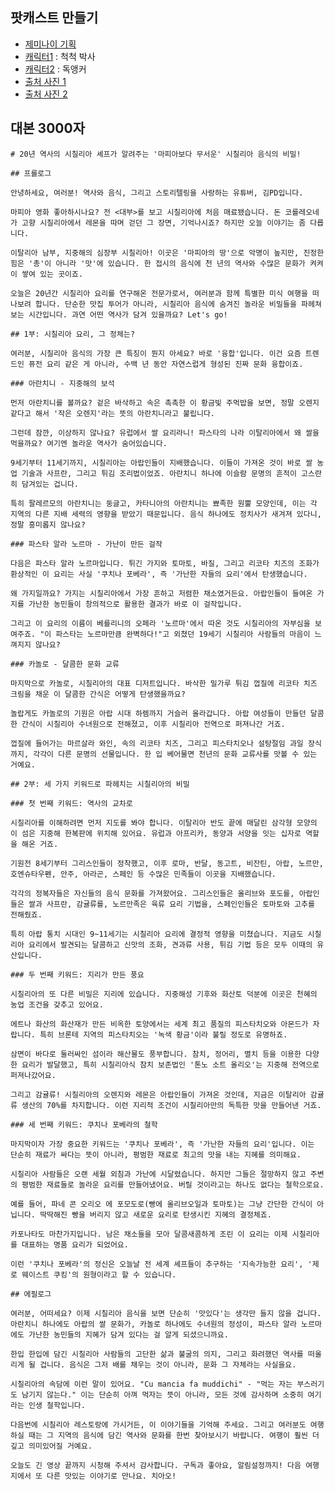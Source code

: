 ## 팟캐스트 만들기

- [제미나이 기획](https://gemini.google.com/app/09b8878ee5a8ebfd?android-min-version=301356232&ios-min-version=322.0&is_sa=1&campaign_id=gemini_overview_page&utm_source=gemini&utm_medium=web&utm_campaign=gemini_overview_page&pt=9008&mt=8&ct=gemini_overview_page&hl=ko&_gl=1*mnfq39*_up*MQ..*_ga*MTYwODM1NDY2Ny4xNzU3NTUzNDA2*_ga_WC57KJ50ZZ*czE3NTc1NTM0MDYkbzEkZzAkdDE3NTc1NTM0MDYkajYwJGwwJGgw&gclid=Cj0KCQjww4TGBhCKARIsAFLXndRkwNArnxjg9YhLG6Rh1tgWu6nMRCy-hSsi-IGUU9NUqAzcoJVw17AaAh9XEALw_wcB&gclsrc=aw.ds&gbraid=0AAAAApk5BhnVNi6AFUxWo_wTE_Iu8QhZC) 
- [캐릭터1](https://labs.google/fx/tools/whisk/share/58k1af7a00000) : 척척 박사
- [캐릭터2](https://labs.google/fx/tools/whisk/share/62fad3dhp0000) : 독앵커
- [출처 사진 1](https://www.worldhistory.org/uploads/images/283.jpg?v=1677788823-0) 
- [출처 사진 2](https://archive.aramcoworld.com/issue/201406/images/cuisine/B_Sp1_main_HIGH_RES_BL_751401_lg.jpg)


## 대본 3000자
```
# 20년 역사의 시칠리아 셰프가 알려주는 '마피아보다 무서운' 시칠리아 음식의 비밀!

## 프롤로그

안녕하세요, 여러분! 역사와 음식, 그리고 스토리텔링을 사랑하는 유튜버, 김PD입니다. 

마피아 영화 좋아하시나요? 전 <대부>를 보고 시칠리아에 처음 매료됐습니다. 돈 코를레오네가 고향 시칠리아에서 레몬을 따며 걷던 그 장면, 기억나시죠? 하지만 오늘 이야기는 좀 다릅니다. 

이탈리아 남부, 지중해의 심장부 시칠리아! 이곳은 '마피아의 땅'으로 악명이 높지만, 진정한 힘은 '총'이 아니라 '맛'에 있습니다. 한 접시의 음식에 천 년의 역사와 수많은 문화가 켜켜이 쌓여 있는 곳이죠. 

오늘은 20년간 시칠리아 요리를 연구해온 전문가로서, 여러분과 함께 특별한 미식 여행을 떠나보려 합니다. 단순한 맛집 투어가 아니라, 시칠리아 음식에 숨겨진 놀라운 비밀들을 파헤쳐보는 시간입니다. 과연 어떤 역사가 담겨 있을까요? Let's go!

## 1부: 시칠리아 요리, 그 정체는?

여러분, 시칠리아 음식의 가장 큰 특징이 뭔지 아세요? 바로 '융합'입니다. 이건 요즘 트렌드인 퓨전 요리 같은 게 아니라, 수백 년 동안 자연스럽게 형성된 진짜 문화 융합이죠.

### 아란치니 - 지중해의 보석

먼저 아란치니를 볼까요? 겉은 바삭하고 속은 촉촉한 이 황금빛 주먹밥을 보면, 정말 오렌지 같다고 해서 '작은 오렌지'라는 뜻의 아란치니라고 불립니다. 

그런데 잠깐, 이상하지 않나요? 유럽에서 쌀 요리라니! 파스타의 나라 이탈리아에서 왜 쌀을 먹을까요? 여기엔 놀라운 역사가 숨어있습니다.

9세기부터 11세기까지, 시칠리아는 아랍인들이 지배했습니다. 이들이 가져온 것이 바로 쌀 농업 기술과 사프란, 그리고 튀김 조리법이었죠. 아란치니 하나에 이슬람 문명의 흔적이 고스란히 담겨있는 겁니다. 

특히 팔레르모의 아란치니는 둥글고, 카타니아의 아란치니는 뾰족한 원뿔 모양인데, 이는 각 지역의 다른 지배 세력의 영향을 받았기 때문입니다. 음식 하나에도 정치사가 새겨져 있다니, 정말 흥미롭지 않나요?

### 파스타 알라 노르마 - 가난이 만든 걸작

다음은 파스타 알라 노르마입니다. 튀긴 가지와 토마토, 바질, 그리고 리코타 치즈의 조화가 환상적인 이 요리는 사실 '쿠치나 포베라', 즉 '가난한 자들의 요리'에서 탄생했습니다.

왜 가지일까요? 가지는 시칠리아에서 가장 흔하고 저렴한 채소였거든요. 아랍인들이 들여온 가지를 가난한 농민들이 창의적으로 활용한 결과가 바로 이 걸작입니다. 

그리고 이 요리의 이름이 베를리니의 오페라 '노르마'에서 따온 것도 시칠리아의 자부심을 보여주죠. "이 파스타는 노르마만큼 완벽하다!"고 외쳤던 19세기 시칠리아 사람들의 마음이 느껴지지 않나요?

### 카놀로 - 달콤한 문화 교류

마지막으로 카놀로, 시칠리아의 대표 디저트입니다. 바삭한 밀가루 튀김 껍질에 리코타 치즈 크림을 채운 이 달콤한 간식은 어떻게 탄생했을까요?

놀랍게도 카놀로의 기원은 아랍 시대 하렘까지 거슬러 올라갑니다. 아랍 여성들이 만들던 달콤한 간식이 시칠리아 수녀원으로 전해졌고, 이후 시칠리아 전역으로 퍼져나간 거죠. 

껍질에 들어가는 마르살라 와인, 속의 리코타 치즈, 그리고 피스타치오나 설탕절임 과일 장식까지, 각각이 다른 문명의 선물입니다. 한 입 베어물면 천년의 문화 교류사를 맛볼 수 있는 거예요.

## 2부: 세 가지 키워드로 파헤치는 시칠리아의 비밀

### 첫 번째 키워드: 역사의 교차로

시칠리아를 이해하려면 먼저 지도를 봐야 합니다. 이탈리아 반도 끝에 매달린 삼각형 모양의 이 섬은 지중해 한복판에 위치해 있어요. 유럽과 아프리카, 동양과 서양을 잇는 십자로 역할을 해온 거죠.

기원전 8세기부터 그리스인들이 정착했고, 이후 로마, 반달, 동고트, 비잔틴, 아랍, 노르만, 호엔슈타우펜, 안주, 아라곤, 스페인 등 수많은 민족들이 이곳을 지배했습니다. 

각각의 정복자들은 자신들의 음식 문화를 가져왔어요. 그리스인들은 올리브와 포도를, 아랍인들은 쌀과 사프란, 감귤류를, 노르만족은 육류 요리 기법을, 스페인인들은 토마토와 고추를 전해줬죠. 

특히 아랍 통치 시대인 9~11세기는 시칠리아 요리에 결정적 영향을 미쳤습니다. 지금도 시칠리아 요리에서 발견되는 달콤하고 신맛의 조화, 견과류 사용, 튀김 기법 등은 모두 이때의 유산입니다.

### 두 번째 키워드: 지리가 만든 풍요

시칠리아의 또 다른 비밀은 지리에 있습니다. 지중해성 기후와 화산토 덕분에 이곳은 천혜의 농업 조건을 갖추고 있어요.

에트나 화산의 화산재가 만든 비옥한 토양에서는 세계 최고 품질의 피스타치오와 아몬드가 자랍니다. 특히 브론테 지역의 피스타치오는 '녹색 황금'이라 불릴 정도로 유명하죠.

삼면이 바다로 둘러싸인 섬이라 해산물도 풍부합니다. 참치, 정어리, 멸치 등을 이용한 다양한 요리가 발달했고, 특히 시칠리아식 참치 보존법인 '톤노 소트 올리오'는 지중해 전역으로 퍼져나갔어요.

그리고 감귤류! 시칠리아의 오렌지와 레몬은 아랍인들이 가져온 것인데, 지금은 이탈리아 감귤류 생산의 70%를 차지합니다. 이런 지리적 조건이 시칠리아만의 독특한 맛을 만들어낸 거죠.

### 세 번째 키워드: 쿠치나 포베라의 철학

마지막이자 가장 중요한 키워드는 '쿠치나 포베라', 즉 '가난한 자들의 요리'입니다. 이는 단순히 재료가 싸다는 뜻이 아니라, 평범한 재료로 최고의 맛을 내는 지혜를 의미해요.

시칠리아 사람들은 오랜 세월 외침과 가난에 시달렸습니다. 하지만 그들은 절망하지 않고 주변의 평범한 재료들로 놀라운 요리를 만들어냈어요. 버릴 것이라고는 하나도 없다는 철학으로요.

예를 들어, 파네 콘 오리오 에 포모도로(빵에 올리브오일과 토마토)는 그냥 간단한 간식이 아닙니다. 딱딱해진 빵을 버리지 않고 새로운 요리로 탄생시킨 지혜의 결정체죠.

카포나타도 마찬가지입니다. 남은 채소들을 모아 달콤새콤하게 조린 이 요리는 이제 시칠리아를 대표하는 명품 요리가 되었어요.

이런 '쿠치나 포베라'의 정신은 오늘날 전 세계 셰프들이 추구하는 '지속가능한 요리', '제로 웨이스트 쿠킹'의 원형이라고 할 수 있습니다.

## 에필로그

여러분, 어떠세요? 이제 시칠리아 음식을 보면 단순히 '맛있다'는 생각만 들지 않을 겁니다. 아란치니 하나에도 아랍의 쌀 문화가, 카놀로 하나에도 수녀원의 정성이, 파스타 알라 노르마에도 가난한 농민들의 지혜가 담겨 있다는 걸 알게 되셨으니까요.

한입 한입에 담긴 시칠리아 사람들의 고단한 삶과 불굴의 의지, 그리고 화려했던 역사를 떠올리게 될 겁니다. 음식은 그저 배를 채우는 것이 아니라, 문화 그 자체라는 사실을요.

시칠리아의 속담에 이런 말이 있어요. "Cu mancia fa muddichi" - "먹는 자는 부스러기도 남기지 않는다." 이는 단순히 아껴 먹자는 뜻이 아니라, 모든 것에 감사하며 소중히 여기라는 인생 철학입니다.

다음번에 시칠리아 레스토랑에 가시거든, 이 이야기들을 기억해 주세요. 그리고 여러분도 여행하실 때는 그 지역의 음식에 담긴 역사와 문화를 한번 찾아보시기 바랍니다. 여행이 훨씬 더 깊고 의미있어질 거예요.

오늘도 긴 영상 끝까지 시청해 주셔서 감사합니다. 구독과 좋아요, 알림설정까지! 다음 여행지에서 또 다른 맛있는 이야기로 만나요. 치아오!
```